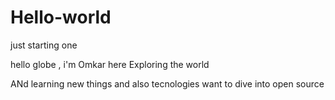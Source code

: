 # Hello-world
just starting one 

hello globe , i'm Omkar here 
Exploring the world 

ANd learning new things and also tecnologies
want to dive into open source 

